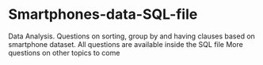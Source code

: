 # Smartphones-data-SQL-file

Data Analysis.
Questions on sorting, group by and having clauses based on smartphone dataset.
All questions are available inside the SQL file
More questions on other topics to come
